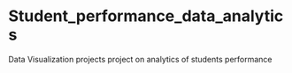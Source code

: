 # Student_performance_data_analytics
Data Visualization projects project on analytics of students performance
